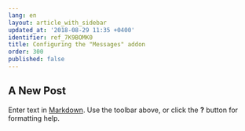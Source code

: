 ```yaml
---
lang: en
layout: article_with_sidebar
updated_at: '2018-08-29 11:35 +0400'
identifier: ref_7K9BOMK0
title: Configuring the "Messages" addon
order: 300
published: false
---
```

## A New Post

Enter text in [Markdown](http://daringfireball.net/projects/markdown/). Use the toolbar above, or click the **?** button for formatting help.
